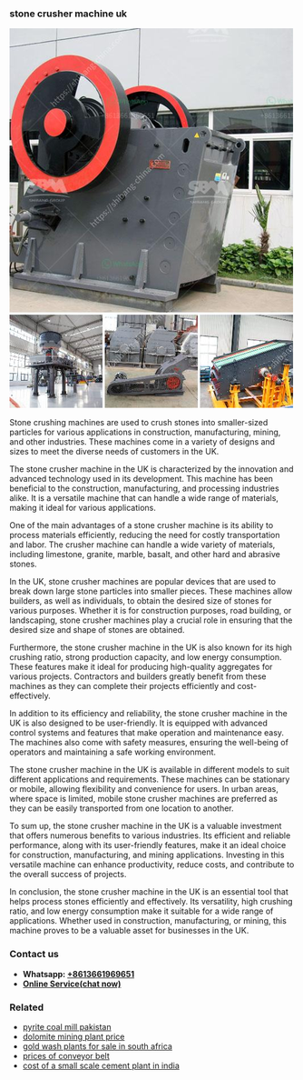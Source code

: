 <h3>stone crusher machine uk</h3><img src='1702950547.jpg' alt=''><p>Stone crushing machines are used to crush stones into smaller-sized particles for various applications in construction, manufacturing, mining, and other industries. These machines come in a variety of designs and sizes to meet the diverse needs of customers in the UK.</p><p>The stone crusher machine in the UK is characterized by the innovation and advanced technology used in its development. This machine has been beneficial to the construction, manufacturing, and processing industries alike. It is a versatile machine that can handle a wide range of materials, making it ideal for various applications.</p><p>One of the main advantages of a stone crusher machine is its ability to process materials efficiently, reducing the need for costly transportation and labor. The crusher machine can handle a wide variety of materials, including limestone, granite, marble, basalt, and other hard and abrasive stones.</p><p>In the UK, stone crusher machines are popular devices that are used to break down large stone particles into smaller pieces. These machines allow builders, as well as individuals, to obtain the desired size of stones for various purposes. Whether it is for construction purposes, road building, or landscaping, stone crusher machines play a crucial role in ensuring that the desired size and shape of stones are obtained.</p><p>Furthermore, the stone crusher machine in the UK is also known for its high crushing ratio, strong production capacity, and low energy consumption. These features make it ideal for producing high-quality aggregates for various projects. Contractors and builders greatly benefit from these machines as they can complete their projects efficiently and cost-effectively.</p><p>In addition to its efficiency and reliability, the stone crusher machine in the UK is also designed to be user-friendly. It is equipped with advanced control systems and features that make operation and maintenance easy. The machines also come with safety measures, ensuring the well-being of operators and maintaining a safe working environment.</p><p>The stone crusher machine in the UK is available in different models to suit different applications and requirements. These machines can be stationary or mobile, allowing flexibility and convenience for users. In urban areas, where space is limited, mobile stone crusher machines are preferred as they can be easily transported from one location to another.</p><p>To sum up, the stone crusher machine in the UK is a valuable investment that offers numerous benefits to various industries. Its efficient and reliable performance, along with its user-friendly features, make it an ideal choice for construction, manufacturing, and mining applications. Investing in this versatile machine can enhance productivity, reduce costs, and contribute to the overall success of projects.</p><p>In conclusion, the stone crusher machine in the UK is an essential tool that helps process stones efficiently and effectively. Its versatility, high crushing ratio, and low energy consumption make it suitable for a wide range of applications. Whether used in construction, manufacturing, or mining, this machine proves to be a valuable asset for businesses in the UK.</p><h3>Contact us</h3><ul><li><strong>Whatsapp:&nbsp;<a href="https://wa.me/8613661969651">+8613661969651</a></strong></li><li><a href="https://swt.shibang-china.com/?git&amp;zhl&amp;stone crusher machine uk"><strong>Online Service(chat now)</strong></a></li></ul><h3>Related</h3><ul><li><a href='pyrite coal mill pakistan.md'>pyrite coal mill pakistan</a></li><li><a href='dolomite mining plant price.md'>dolomite mining plant price</a></li><li><a href='gold wash plants for sale in south africa.md'>gold wash plants for sale in south africa</a></li><li><a href='prices of conveyor belt.md'>prices of conveyor belt</a></li><li><a href='cost of a small scale cement plant in india.md'>cost of a small scale cement plant in india</a></li></ul>